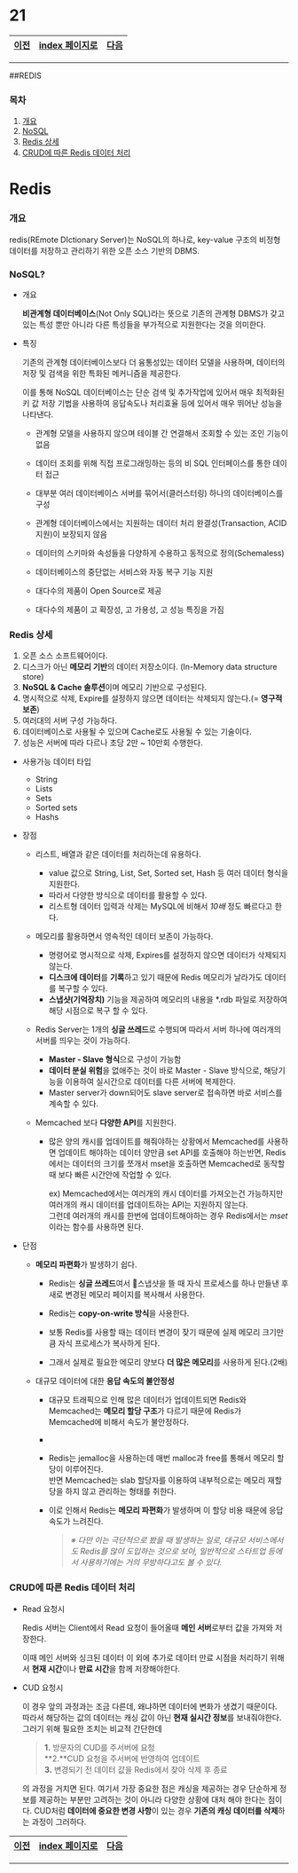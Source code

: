 # 21

[이전](./20.md)|[index 페이지로](./00index.md) |[다음](./22.md)
---|---|---
<hr>

##REDIS
### 목차

1. [개요](#개요)
1. [NoSQL](#nosql)
1. [Redis 상세](#redis-상세)
1. [CRUD에 따른 Redis 데이터 처리](#crud에-따른-redis-데이터-처리)

# Redis

### 개요

redis(REmote DIctionary Server)는 NoSQL의 하나로, key-value 구조의 비정형 데이터를 저장하고 관리하기 위한 오픈 소스 기반의 DBMS.



### NoSQL?

- 개요

  **비관계형 데이터베이스**(Not Only SQL)라는 뜻으로  기존의 관계형 DBMS가 갖고있는 특성 뿐만 아니라 다른 특성들을 부가적으로 지원한다는 것을 의미한다.



- 특징 

  기존의 관계형 데이터베이스보다 더 융통성있는 데이터 모델을 사용하며, 데이터의 저장 및 검색을 위한 특화된 메커니즘을 제공한다. 

  이를 통해 NoSQL 데이터베이스는 단순 검색 및 추가작업에 있어서 매우 최적화된 키 값 저장 기법을 사용하여 응답속도나 처리효율 등에 있어서 매우 뛰어난 성능을 나타낸다.

  

  - 관계형 모델을 사용하지 않으며 테이블 간 연결해서 조회할 수 있는 조인 기능이 없음

  - 데이터 조회를 위해 직접 프로그래밍하는 등의 비 SQL 인터페이스를 통한 데이터 접근

  - 대부분 여러 데이터베이스 서버를 묶어서(클러스터링) 하나의 데이터베이스를 구성

  - 관계형 데이터베이스에서는 지원하는 데이터 처리 완결성(Transaction, ACID 지원)이 보장되지 않음

  - 데이터의 스키마와 속성들을 다양하게 수용하고 동적으로 정의(Schemaless)

  - 데이터베이스의 중단없는 서비스와 자동 복구 기능 지원

  - 대다수의 제품이 Open Source로 제공

  - 대다수의 제품이 고 확장성, 고 가용성, 고 성능 특징을 가짐

  



### Redis 상세

1. 오픈 소스 소프트웨어이다.
2. 디스크가 아닌 **메모리 기반**의 데이터 저장소이다. 
   (In-Memory data structure store)
3. **NoSQL & Cache 솔루션**이며 메모리 기반으로 구성된다.
4. 명시적으로 삭제, Expire를 설정하지 않으면 데이터는 삭제되지 않는다.(= **영구적 보존**)
5. 여러대의 서버 구성 가능하다.
6. 데이터베이스로 사용될 수 있으며 Cache로도 사용될 수 있는 기술이다.
7. 성능은 서버에 따라 다르나 초당 2만 ~ 10만회 수행한다.



- 사용가능 데이터 타입
  - String
  - Lists
  - Sets
  - Sorted sets
  - Hashs



- 장점

  - 리스트, 배열과 같은 데이터를 처리하는데 유용하다.
    - value 값으로 String, List, Set, Sorted set, Hash 등 여러 데이터 형식을 지원한다.
    - 따라서 다양한 방식으로 데이터를 활용할 수 있다.
    - 리스트형 데이터 입력과 삭제는 MySQL에 비해서 *10배* 정도 빠르다고 한다.

  

  - 메모리를 활용하면서 영속적인 데이터 보존이 가능하다.
    - 명령어로 명시적으로 삭제, Expires를 설정하지 않으면 데이터가 삭제되지 않는다.
    - **디스크에 데이터**를 **기록**하고 있기 때문에 Redis 메모리가 날라가도 데이터를 복구할 수 있다.
    - **스냅샷(기억장치)** 기능을 제공하여 메모리의 내용을 *.rdb 파일로 저장하여 해당 시점으로 복구 할 수 있다.
  - Redis Server는 1개의 **싱글 쓰레드**로 수행되며 따라서 서버 하나에 여러개의 서버를 띄우는 것이 가능하다.
    - **Master - Slave 형식**으로 구성이 가능함
    - **데이터 분실 위험**을 없애주는 것이 바로 Master - Slave 방식으로, 해당기능을 이용하여 실시간으로 데이터를 다른 서버에 복제한다.  
    - Master server가 down되어도 slave server로 접속하면 바로 서비스를 계속할 수 있다.

  

  - Memcached 보다 **다양한 API**를 지원한다.

    - 많은 양의 캐시를 업데이트를 해줘야하는 상황에서 Memcached를 사용하면 
      업데이트 해야하는 데이터 양만큼 set API를 호출해야 하는반면, Redis에서는 데이터의 크기를 쪼개서 mset을 호출하면 Memcached로 동작할 때 보다 빠른 시간안에 작업할 수 있다.

      ex) Memcached에서는 여러개의 캐시 데이터를 가져오는건 가능하지만 
      여러개의 캐시 데이터를 업데이트하는 API는 지원하지 않는다.<br>그런데 여러개의 캐시를 한번에 업데이트해야하는 경우 Redis에서는 *mset* 이라는 함수를 사용하면 된다.

      

- 단점

  - **메모리 파편화**가 발생하기 쉽다.

    - Redis는 **싱글 쓰레드**여서 스냅샷을 뜰 때 자식 프로세스를 하나 만들낸 후 
      새로 변경된 메모리 페이지를 복사해서 사용한다.

    - Redis는 **copy-on-write 방식**을 사용한다.

    - 보통 Redis를 사용할 때는 데이터 변경이 잦기 때문에 
      실제 메모리 크기만큼 자식 프로세스가 복사하게 된다.

    - 그래서 실제로 필요한 메모리 양보다 **더 많은 메모리**를 사용하게 된다.(2배)

      

  - 대규모 데이터에 대한 **응답 속도의 불안정성**

    - 대규모 트래픽으로 인해 많은 데이터가 업데이트되면 Redis와 Memcached는 **메모리 할당 구조**가 다르기 때문에 Redis가 Memcached에 비해서 속도가 불안정하다.

    - 

    - Redis는 jemalloc을 사용하는데 매번 malloc과 free를 통해서 메모리 할당이 이루어진다.<br>반면 Memcached는 slab 할당자를 이용하여 내부적으로는 메모리 재할당을 하지 않고 관리하는 형태를 취한다.

    - 이로 인해서 Redis는 **메모리 파편화**가 발생하며 이 할당 비용 때문에 응답 속도가 느려진다.

      >  *※ 다만 이는 극단적으로 봤을 때 발생하는 일로, 대규모 서비스에서도 Redis를 많이 도입하는 것으로 보아, 일반적으로 스타트업 등에서 사용하기에는 거의 무방하다고도 볼 수 있다.*



### CRUD에 따른 Redis 데이터 처리

- Read 요청시

  Redis 서버는 Client에서 Read 요청이 들어올때 **메인 서버**로부터 값을 가져와 저장한다.

  이때 메인 서버와 싱크된 데이터 이 외에 추가로 데이터 만료 시점을 처리하기 위해서 
  **현재 시간**이나 **만료 시간**을 함께 저장해야한다.

  

- CUD 요청시

  이 경우 앞의 과정과는 조금 다른데, 왜냐하면 데이터에 변화가 생겼기 때문이다. <br>따라서 해당하는 값의 데이터는 캐싱 값이 아닌 **현재 실시간 정보**를 보내줘야한다.
  그러기 위해 필요한 조치는 비교적 간단한데

  

  > **1.** 방문자의 CUD를 주서버에 요청 	<br>**2.**CUD 요청을 주서버에 반영하여 업데이트 	<br>**3.** 변경되기 전 데이터 값을 Redis에서 찾아 삭제 후 종료

  의 과정을 거치면 된다.
  여기서 가장 중요한 점은 캐싱을 제공하는 경우 단순하게 정보를 제공하는 부분만 고려하는 것이 아니라 다양한 상황에 대처 해야 한다는 점이다.
  CUD처럼 **데이터에 중요한 변경 사항**이 있는 경우 **기존의 캐싱 데이터를 삭제**하는 과정이 그러하다.

[이전](./20.md)|[index 페이지로](./00index.md) |[다음](./21.md)
---|---|---
<hr>
